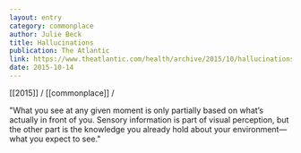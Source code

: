 ```yaml
---
layout: entry
category: commonplace
author: Julie Beck
title: Hallucinations
publication: The Atlantic
link: https://www.theatlantic.com/health/archive/2015/10/hallucinations-born-from-what-people-know-not-what-they-see/410344/
date: 2015-10-14
---
```


[[2015]] / [[commonplace]] / 

"What you see at any given moment is only partially based on what’s actually in front of you. Sensory information is part of visual perception, but the other part is the knowledge you already hold about your environment—what you expect to see."
 
 
